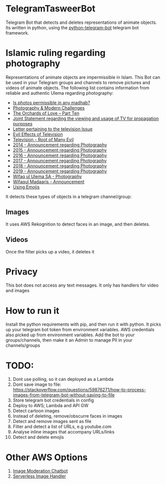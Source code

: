 # TelegramTasweerBot
Telegram Bot that detects and deletes representations of animate objects.
Its written in python, using the [python-telegram-bot](https://pypi.org/project/python-telegram-bot/) telegram bot framework. 

# Islamic ruling regarding photography
Representations of animate objects are impermissible in Islam. This Bot can be used in your Telegram groups and channels to remove pictures and videos of animate objects.
The following list contains information from reliable and authentic Ulema regarding photography:
- [Is photos permissible in any madhab?](http://muftionline.co.za/node/2245)
- [Photography & Modern Challenges](http://alhaadi.org.za/articles-publications/books/60-taleemuddeen-publications/1966-photography-a-modern-challenges.html)
- [The Orchards of Love – Part Ten](https://ihyaauddeen.co.za/?p=16922)
- [Joint Statement regarding the viewing and usage of TV for propagation purposes](https://sites.google.com/site/duzakpdfs/duzakpdfs/Join_Statement_regarding_TV.pdf?attredirects=0&d=1)
- [Letter pertaining to the television Issue](https://sites.google.com/site/duzakpdfs/duzakpdfs/letter%20pertaining%20to%20the%20television%20Issue.pdf?attredirects=0&d=1)
- [Evil Effects of Television](https://www.dua.org.za/content/evil-effects-television)
- [Television - Root of Many Evil](https://www.dua.org.za/content/television-root-many-evils)
- [2014 - Announcement regarding Photography](https://ia802506.us.archive.org/7/items/Madraasah_Taaleemuddeen_Jalsa_2014/03_Important_Anouncemnet_Regarding_Photography.mp3)
- [2015 - Announcement regarding Photography](https://ia800507.us.archive.org/3/items/Madrasah_Taleemuddeen_Jalsa_2015/03_Important_Anouncement_Regarding_Photography.mp3)
- [2016 - Announcement regarding Photography](https://ia800408.us.archive.org/21/items/Madrasah_Taleemuddeen_Jalsa_2016/03_Important_Announcement.mp3)
- [2017 - Announcement regarding Photography](https://ia801602.us.archive.org/35/items/Madrasah_Taleemuddeen_Jalsa_2017/04_Important_Announcement.mp3)
- [2018 - Announcement regarding Photography](https://ia803107.us.archive.org/24/items/Madrasah_Taleemuddeen_Jalsa_2018/03_Important_Announcement.mp3)
- [2019 - Announcement regarding Photography](https://ia803006.us.archive.org/35/items/Madrasah_Taleemudden_Jalsah_2019/03_Important_Announcement_Ml_Ismail_Bayat.mp3)
- [Wifaq ul Ulema SA - Photography](https://github.com/jojo786/TelegramPrivacyBot/blob/main/Photography%20-%20Wifaqul%20Ulama%20SA.jpg)
- [Wifaqul Madaaris - Announcement](https://github.com/jojo786/TelegramPrivacyBot/blob/main/Photography%20announcement-3.pdf)
- [Using Emojis](http://muftionline.co.za/node/32294)


It detects these types of objects in a telegram channel/group:
## Images
It uses AWS Rekognition to detect faces in an image, and then deletes.

## Videos
Once the filter picks up a video, it deletes it

# Privacy
This bot does not access any text messages. It only has handlers for video and images

# How to run it
Install the python requirements with pip, and then run it with python.
It picks up your telegram bot token from environment variables. AWS credentials also picked up from environment variables.
Add the bot to your groups/channels, then make it an Admin to manage PII in your channels/groups

# TODO: 
1. Dont use polling, so it can deployed as a Lambda
2. Dont save image to file: https://stackoverflow.com/questions/59876271/how-to-process-images-from-telegram-bot-without-saving-to-file
3. Store telegram bot credentials in config
4. Deploy to AWS; Lambda and API GW
5. Detect cartoon images
6. Instead of deleting, remove/obscurre faces in images
7. Detect and remove images sent as file
8. Filter and detect a list of URLs, e.g youtube.com
9. Analyse inline images that accompany URLs/links
10. Detect and delete emojis 

# Other AWS Options
1. [Image Moderation Chatbot](https://serverlessrepo.aws.amazon.com/applications/arn:aws:serverlessrepo:us-east-1:426111819794:applications~image-moderation-chatbot)
2. [Serverless Image Handler](https://aws.amazon.com/about-aws/whats-new/2021/02/introducing-serverless-image-handler-v5-2/)


